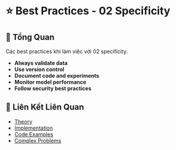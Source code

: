 # ⭐ Best Practices - 02 Specificity

## 🎯 Tổng Quan

Các best practices khi làm việc với 02 specificity.

- **Always validate data**
- **Use version control**
- **Document code and experiments**
- **Monitor model performance**
- **Follow security best practices**

## 🔗 Liên Kết Liên Quan

- [Theory](./THEORY_02_specificity.md)
- [Implementation](./IMPLEMENTATION_02_specificity.md)
- [Code Examples](./CODE_EXAMPLES_02_specificity.md)
- [Complex Problems](./COMPLEX_PROBLEMS.md)

